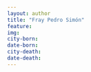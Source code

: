 ```yaml
---
layout: author
title: "Fray Pedro Simón"
feature: 
img:
city-born: 
date-born: 
city-death: 
date-death:
---
```

